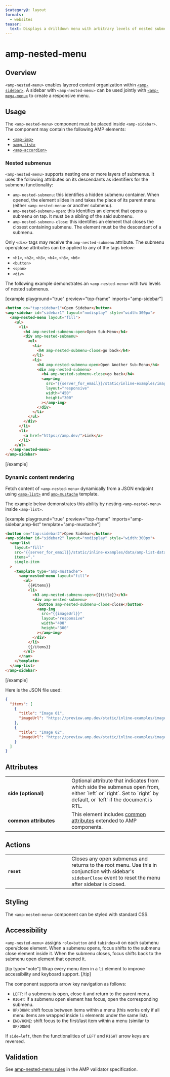 ```yaml
---
$category@: layout
formats:
  - websites
teaser:
  text: Displays a drilldown menu with arbitrary levels of nested submenus.
---
```


<!--
Copyright 2019 The AMP HTML Authors. All Rights Reserved.

Licensed under the Apache License, Version 2.0 (the "License");
you may not use this file except in compliance with the License.
You may obtain a copy of the License at

      http://www.apache.org/licenses/LICENSE-2.0

Unless required by applicable law or agreed to in writing, software
distributed under the License is distributed on an "AS-IS" BASIS,
WITHOUT WARRANTIES OR CONDITIONS OF ANY KIND, either express or implied.
See the License for the specific language governing permissions and
limitations under the License.
-->

# amp-nested-menu

## Overview

`<amp-nested-menu>` enables layered content organization within [`<amp-sidebar>`](../amp-sidebar/0.1/amp-sidebar.md). A sidebar with `<amp-nested-menu>` can be used jointly with [`<amp-mega-menu>`](../amp-mega-menu/amp-mega-menu.md) to create a responsive menu.

## Usage

The `<amp-nested-menu>` component must be placed inside `<amp-sidebar>`. The component may contain the following AMP elements:

- [`<amp-img>`](../../builtins/amp-img.md)
- [`<amp-list>`](../amp-list/amp-list.md)
- [`<amp-accordion>`](../amp-accordion/amp-accordion.md)

### Nested submenus

`<amp-nested-menu>` supports nesting one or more layers of submenus. It uses the following attributes on its descendants as identifiers for the submenu functionality:

- `amp-nested-submenu`: this identifies a hidden submenu container. When opened, the element slides in and takes the place of its parent menu (either `<amp-nested-menu>` or another submenu).
- `amp-nested-submenu-open`: this identifies an element that opens a submenu on tap. It must be a sibling of the said submenu.
- `amp-nested-submenu-close`: this identifies an element that closes the closest containing submenu. The element must be the descendant of a submenu.

Only `<div>` tags may receive the `amp-nested-submenu` attribute. The submenu open/close attributes can be applied to any of the tags below:

- `<h1>`, `<h2>`, `<h3>`, `<h4>`, `<h5>`, `<h6>`
- `<button>`
- `<span>`
- `<div>`

The following example demonstrates an `<amp-nested-menu>` with two levels of nested submenus.

[example playground="true" preview="top-frame" imports="amp-sidebar"]

```html
<button on="tap:sidebar1">Open Sidebar</button>
<amp-sidebar id="sidebar1" layout="nodisplay" style="width:300px">
  <amp-nested-menu layout="fill">
    <ul>
      <li>
        <h4 amp-nested-submenu-open>Open Sub-Menu</h4>
        <div amp-nested-submenu>
          <ul>
            <li>
              <h4 amp-nested-submenu-close>go back</h4>
            </li>
            <li>
              <h4 amp-nested-submenu-open>Open Another Sub-Menu</h4>
              <div amp-nested-submenu>
                <h4 amp-nested-submenu-close>go back</h4>
                <amp-img
                  src="{{server_for_email}}/static/inline-examples/images/image1.jpg"
                  layout="responsive"
                  width="450"
                  height="300"
                ></amp-img>
              </div>
            </li>
          </ul>
        </div>
      </li>
      <li>
        <a href="https://amp.dev/">Link</a>
      </li>
    </ul>
  </amp-nested-menu>
</amp-sidebar>
```

[/example]

### Dynamic content rendering

Fetch content of `<amp-nested-menu>` dynamically from a JSON endpoint using [`<amp-list>`](../amp-list/amp-list.md) and [`amp-mustache`](../amp-mustache/amp-mustache.md) template.

The example below demonstrates this ability by nesting `<amp-nested-menu>` inside `<amp-list>`.

[example playground="true" preview="top-frame" imports="amp-sidebar,amp-list" template="amp-mustache"]

```html
<button on="tap:sidebar2">Open Sidebar</button>
<amp-sidebar id="sidebar2" layout="nodisplay" style="width:300px">
  <amp-list
    layout="fill"
    src="{{server_for_email}}/static/inline-examples/data/amp-list-data.json"
    items="."
    single-item
  >
    <template type="amp-mustache">
      <amp-nested-menu layout="fill">
        <ul>
          {{#items}}
          <li>
            <h3 amp-nested-submenu-open>{{title}}</h3>
            <div amp-nested-submenu>
              <button amp-nested-submenu-close>close</button>
              <amp-img
                src="{{imageUrl}}"
                layout="responsive"
                width="400"
                height="300"
              ></amp-img>
            </div>
          </li>
          {{/items}}
        </ul>
      </nav>
    </template>
  </amp-list>
</amp-sidebar>
```

[/example]

Here is the JSON file used:

```json
{
  "items": [
    {
      "title": "Image 01",
      "imageUrl": "https://preview.amp.dev/static/inline-examples/images/flowers.jpg"
    },
    {
      "title": "Image 02",
      "imageUrl": "https://preview.amp.dev/static/inline-examples/images/sunset.jpg"
    }
  ]
}
```

## Attributes

<table>
  <tr>
    <td width="40%"><strong>side (optional)</strong></td>
    <td>Optional attribute that indicates from which side the submenus open from, either `left` or `right`. Set to `right` by default, or `left` if the document is RTL.</td>
  </tr>
  <tr>
    <td width="40%"><strong>common attributes</strong></td>
    <td>This element includes <a href="https://amp.dev/documentation/guides-and-tutorials/learn/common_attributes">common attributes</a> extended to AMP components.</td>
  </tr>
</table>

## Actions

<table>
  <tr>
    <td width="40%"><strong><code>reset</code></strong></td>
    <td>Closes any open submenus and returns to the root menu. Use this in conjunction with sidebar's <code>sidebarClose</code> event to reset the menu after sidebar is closed.</td>
  </tr>
</table>

## Styling

The `<amp-nested-menu>` component can be styled with standard CSS.

## Accessibility

`<amp-nested-menu>` assigns `role=button` and `tabindex=0` on each submenu open/close element. When a submenu opens, focus shifts to the submenu close element inside it. When the submenu closes, focus shifts back to the submenu open element that opened it.

[tip type="note"]
Wrap every menu item in a `li` element to improve accessibility and keyboard support.
[/tip]

The component supports arrow key navigation as follows:

- `LEFT`: if a submenu is open, close it and return to the parent menu.
- `RIGHT`: if a submenu open element has focus, open the corresponding submenu.
- `UP/DOWN`: shift focus between items within a menu (this works only if all menu items are wrapped inside `li` elements under the same list).
- `END/HOME`: shift focus to the first/last item within a menu (similar to `UP/DOWN`)

If `side=left`, then the functionalities of `LEFT` and `RIGHT` arrow keys are reversed.

## Validation

See [amp-nested-menu rules](https://github.com/ampproject/amphtml/blob/master/extensions/amp-nested-menu/validator-amp-nested-menu.protoascii) in the AMP validator specification.
